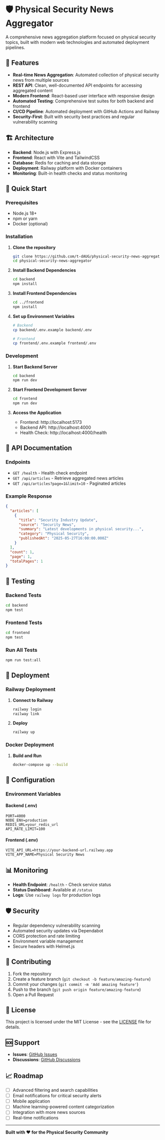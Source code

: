 # 🛡️ Physical Security News Aggregator

A comprehensive news aggregation platform focused on physical security topics, built with modern web technologies and automated deployment pipelines.

## 🌟 Features

- **Real-time News Aggregation**: Automated collection of physical security news from multiple sources
- **REST API**: Clean, well-documented API endpoints for accessing aggregated content
- **Modern Frontend**: React-based user interface with responsive design
- **Automated Testing**: Comprehensive test suites for both backend and frontend
- **CI/CD Pipeline**: Automated deployment with GitHub Actions and Railway
- **Security-First**: Built with security best practices and regular vulnerability scanning

## 🏗️ Architecture

- **Backend**: Node.js with Express.js
- **Frontend**: React with Vite and TailwindCSS
- **Database**: Redis for caching and data storage
- **Deployment**: Railway platform with Docker containers
- **Monitoring**: Built-in health checks and status monitoring

## 🚀 Quick Start

### Prerequisites
- Node.js 18+ 
- npm or yarn
- Docker (optional)

### Installation

1. **Clone the repository**
   ```bash
   git clone https://github.com/t-dAUG/physical-security-news-aggregator.git
   cd physical-security-news-aggregator
   ```

2. **Install Backend Dependencies**
   ```bash
   cd backend
   npm install
   ```

3. **Install Frontend Dependencies**
   ```bash
   cd ../frontend
   npm install
   ```

4. **Set up Environment Variables**
   ```bash
   # Backend
   cp backend/.env.example backend/.env
   
   # Frontend  
   cp frontend/.env.example frontend/.env
   ```

### Development

1. **Start Backend Server**
   ```bash
   cd backend
   npm run dev
   ```

2. **Start Frontend Development Server**
   ```bash
   cd frontend
   npm run dev
   ```

3. **Access the Application**
   - Frontend: http://localhost:5173
   - Backend API: http://localhost:4000
   - Health Check: http://localhost:4000/health

## 📡 API Documentation

### Endpoints

- `GET /health` - Health check endpoint
- `GET /api/articles` - Retrieve aggregated news articles
- `GET /api/articles?page=1&limit=10` - Paginated articles

### Example Response

```json
{
  "articles": [
    {
      "title": "Security Industry Update",
      "source": "Security News",
      "summary": "Latest developments in physical security...",
      "category": "Physical Security",
      "publishedAt": "2025-05-27T16:00:00.000Z"
    }
  ],
  "count": 1,
  "page": 1,
  "totalPages": 1
}
```

## 🧪 Testing

### Backend Tests
```bash
cd backend
npm test
```

### Frontend Tests
```bash
cd frontend
npm test
```

### Run All Tests
```bash
npm run test:all
```

## 🚀 Deployment

### Railway Deployment

1. **Connect to Railway**
   ```bash
   railway login
   railway link
   ```

2. **Deploy**
   ```bash
   railway up
   ```

### Docker Deployment

1. **Build and Run**
   ```bash
   docker-compose up --build
   ```

## 🔧 Configuration

### Environment Variables

#### Backend (.env)
```env
PORT=4000
NODE_ENV=production
REDIS_URL=your_redis_url
API_RATE_LIMIT=100
```

#### Frontend (.env)
```env
VITE_API_URL=https://your-backend-url.railway.app
VITE_APP_NAME=Physical Security News
```

## 📊 Monitoring

- **Health Endpoint**: `/health` - Check service status
- **Status Dashboard**: Available at `/status` 
- **Logs**: Use `railway logs` for production logs

## 🛡️ Security

- Regular dependency vulnerability scanning
- Automated security updates via Dependabot  
- CORS protection and rate limiting
- Environment variable management
- Secure headers with Helmet.js

## 🤝 Contributing

1. Fork the repository
2. Create a feature branch (`git checkout -b feature/amazing-feature`)
3. Commit your changes (`git commit -m 'Add amazing feature'`)
4. Push to the branch (`git push origin feature/amazing-feature`)
5. Open a Pull Request

## 📝 License

This project is licensed under the MIT License - see the [LICENSE](LICENSE) file for details.

## 🆘 Support

- **Issues**: [GitHub Issues](https://github.com/t-dAUG/physical-security-news-aggregator/issues)
- **Discussions**: [GitHub Discussions](https://github.com/t-dAUG/physical-security-news-aggregator/discussions)

## 📈 Roadmap

- [ ] Advanced filtering and search capabilities
- [ ] Email notifications for critical security alerts  
- [ ] Mobile application
- [ ] Machine learning-powered content categorization
- [ ] Integration with more news sources
- [ ] Real-time notifications

---

**Built with ❤️ for the Physical Security Community**